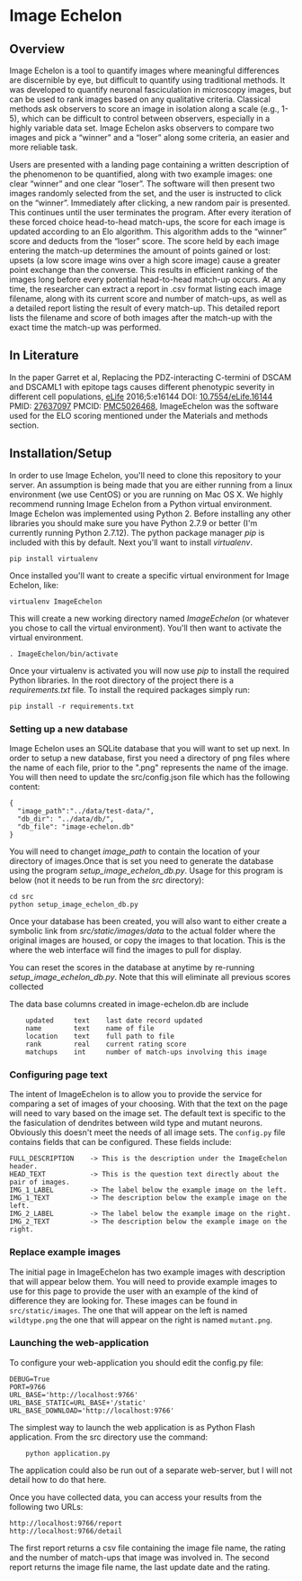 # Image Echelon

## Overview

Image Echelon is a tool to quantify images where meaningful differences are discernible by eye, but difficult to
quantify using traditional methods.  It was developed to quantify neuronal fasciculation in microscopy images, but can
be used to rank images based on any qualitative criteria.  Classical methods ask observers to score an image in
isolation along a scale (e.g., 1-5), which can be difficult to control between observers, especially in a highly
variable data set.  Image Echelon asks observers to compare two images and pick a “winner” and a “loser” along some
criteria, an easier and more reliable task.

Users are presented with a landing page containing a written description of the phenomenon to be quantified, along with
two example images: one clear “winner” and one clear “loser”.  The software will then present two images randomly
selected from the set, and the user is instructed to click on the “winner”.  Immediately after clicking, a new random
pair is presented.  This continues until the user terminates the program.  After every iteration of these forced choice
head-to-head match-ups, the score for each image is updated according to an Elo algorithm.  This algorithm adds to the
“winner” score and deducts from the “loser” score.  The score held by each image entering the match-up determines the
amount of points gained or lost: upsets (a low score image wins over a high score image) cause a greater point exchange
than the converse.  This results in efficient ranking of the images long before every potential head-to-head match-up
occurs.  At any time, the researcher can extract a report in .csv format listing each image filename, along with its
current score and number of match-ups, as well as a detailed report listing the result of every match-up.  This detailed
report lists the filename and score of both images after the match-up with the exact time the match-up was performed.

## In Literature

In the paper Garret et al, Replacing the PDZ-interacting C-termini of DSCAM and DSCAML1 with epitope tags causes different phenotypic severity in different cell populations, [eLife](https://elifesciences.org/articles/16144) 2016;5:e16144 DOI: [10.7554/eLife.16144](https://doi.org/10.7554/eLife.16144) PMID: [27637097](https://www.ncbi.nlm.nih.gov/pubmed/27637097) PMCID: [PMC5026468](https://www.ncbi.nlm.nih.gov/pmc/articles/PMC5026468/), 
ImageEchelon was the software used for the ELO scoring mentioned under the Materials and methods section.
 
## Installation/Setup

In order to use Image Echelon, you'll need to clone this repository to your server.  An assumption is being made that you
are either running from a linux environment (we use CentOS) or you are running on Mac OS X. We highly recommend running Image Echelon
from a Python virtual environment.  Image Echelon was implemented using Python 2.  Before installing any other libraries
you should make sure you have Python 2.7.9 or better (I'm currently running Python 2.7.12).  The python package manager
*pip* is included with this by default.  Next you'll want to install *virtualenv*.

```
pip install virtualenv
```

Once installed you'll want to create a specific virtual environment for Image Echelon, like:

```
virtualenv ImageEchelon
```

This will create a new working directory named *ImageEchelon* (or whatever you chose to call the virtual environment).
You'll then want to activate the virtual environment.

```
. ImageEchelon/bin/activate
```

Once your virtualenv is activated you will now use *pip* to install the required Python libraries.  In the root directory
of the project there is a *requirements.txt* file.  To install the required packages simply run:

```
pip install -r requirements.txt
```

### Setting up a new database
Image Echelon uses an SQLite database that you will want to set up next.  In order to setup a new database, first you need
a directory of png files where the name of each file, prior to the ".png" represents the name of the image.  You will then
need to update the src/config.json file which has the following content:
```
{
  "image_path":"../data/test-data/",
  "db_dir": "../data/db/",
  "db_file": "image-echelon.db"
}
```
You will need to changet *image_path* to contain the location of your directory of images.Once that is set you need to generate the database using the program *setup_image_echelon_db.py*.  Usage for this program is below (not it needs to be run from the *src* directory): 
```
cd src
python setup_image_echelon_db.py 
```

Once your database has been created, you will also want to either create a symbolic link from *src/static/images/data* to
the actual folder where the original images are housed, or copy the images to that location.  This is the where the web
interface will find the images to pull for display.

You can reset the scores in the database at anytime by re-running *setup_image_echelon_db.py*.  Note that this will
eliminate all previous scores collected

The data base columns created in image-echelon.db are include
```
    updated     text    last date record updated
    name        text    name of file
    location    text    full path to file
    rank        real    current rating score
    matchups    int     number of match-ups involving this image
```

### Configuring page text
The intent of ImageEchelon is to allow you to provide the service for comparing a set of images of your choosing.  With that the text on the page will need to vary based on the image set.  The default text is specific to the the fasiculation of dendrites between wild type and mutant neurons.  Obviously this doesn't meet the needs of all image sets.
The `config.py` file contains fields that can be configured.  These fields include:
```
FULL_DESCRIPTION    -> This is the description under the ImageEchelon header.
HEAD_TEXT           -> This is the question text directly about the pair of images.
IMG_1_LABEL         -> The label below the example image on the left.
IMG_1_TEXT          -> The description below the example image on the left.
IMG_2_LABEL         -> The label below the example image on the right.
IMG_2_TEXT          -> The description below the example image on the right.
```

### Replace example images
The initial page in ImageEchelon has two example images with description that will appear below them.  You will need to provide example images to use for this page to provide the user with an example of the kind of difference they are looking for.
These images can be found in `src/static/images`.  The one that will appear on the left is named `wildtype.png` the one that will appear on the right is named `mutant.png`. 


### Launching the web-application
To configure your web-application you should edit the config.py file:
```
DEBUG=True
PORT=9766
URL_BASE='http://localhost:9766'
URL_BASE_STATIC=URL_BASE+'/static'
URL_BASE_DOWNLOAD='http://localhost:9766'
```

The simplest way to launch the web application is as Python Flash application.  From the src directory use the command:
```
    python application.py
```

The application could also be run out of a separate web-server, but I will not detail how to do that here.

Once you have collected data, you can access your results from the following two URLs:
```
http://localhost:9766/report
http://localhost:9766/detail
```

The first report returns a csv file containing the image file name, the rating and the number of match-ups that image was involved in.
The second report returns the image file name, the last update date and the rating.
